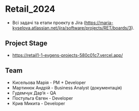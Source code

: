 # Retail_2024
- Всі задачі та етапи проекту в Jira (https://maria-kyselova.atlassian.net/jira/software/projects/RET/boards/3).

## Project Stage
- https://retail1-1-evgens-projects-580c01c7.vercel.app/

## Team
- Кисельова Марія - PM + Developer
- Мартинюк Андрій - Business Analyst (документація)
- Гудемчук Дарʼя - QA
- Постульга Євген - Developer
- Крив Микита - Developer
  
